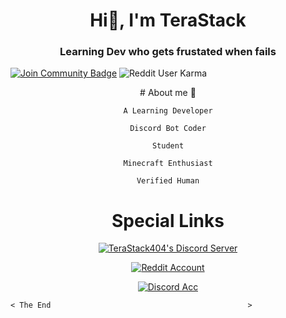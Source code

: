 <h1 align="center">Hi👋, I'm TeraStack</h1>
<h3 align="center">Learning Dev who gets frustated when fails</h3>


<a href="https://discord.gg/dcVDkHXEjy"><img src="https://img.shields.io/discord/733027681184251937.svg?style=flat&label=Join%20My%20Discord%20Server&color=orange" alt="Join Community Badge"/></a>
![Reddit User Karma](https://img.shields.io/reddit/user-karma/combined/TeraStack?style=social?color=red)

<div align=center>
# About me 👀

`A Learning Developer`

`Discord Bot Coder`

`Student`

`Minecraft Enthusiast`

`Verified Human`


# Special Links


<a href="https://discord.gg/dcVDkHXEjy"><img src="https://img.shields.io/badge/TeraStack's%20Hub-Join%20Now!-orange.svg?style=flat&label=My%20Discord%20Server&color=orange" alt="TeraStack404's Discord Server"/></a>


<a href="https://discord.gg/dcVDkHXEjy"><img src="https://img.shields.io/badge/TeraStack404-Follow%20me!-red?style=flat" alt="Reddit Account"/></a>


<a href="https://discord.gg/dcVDkHXEjy"><img src="https://img.shields.io/badge/TeraStack404-My%20Discord%20Acc-yellow?style=flat&color=blue" alt="Discord Acc"/></a>
 
</div>



`< The End                                            >`
